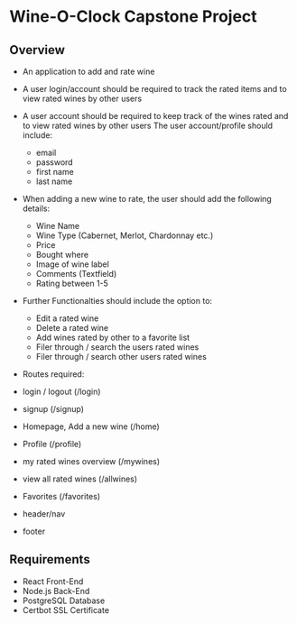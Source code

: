 # Wine-O-Clock Capstone Project

## Overview
- An application to add and rate wine
- A user login/account should be required to track the rated items and to view rated wines by other users

- A user account should be required to keep track of the wines rated and to view rated wines by other users
The user account/profile should include:
    - email
    - password
    - first name
    - last name

- When adding a new wine to rate, the user should add the following details:
    - Wine Name
    - Wine Type (Cabernet, Merlot, Chardonnay etc.)
    - Price
    - Bought where
    - Image of wine label
    - Comments (Textfield)
    - Rating between 1-5

- Further Functionalties should include the option to:
    - Edit a rated wine
    - Delete a rated wine
    - Add wines rated by other to a favorite list 
    - Filer through / search the users rated wines
    - Filer through / search other users rated wines

- Routes required:
 - login / logout (/login)
 - signup (/signup)
 - Homepage, Add a new wine (/home)
 - Profile (/profile)
 - my rated wines overview (/mywines)
 - view all rated wines (/allwines)
 - Favorites (/favorites)
 - header/nav
 - footer

## Requirements 
- React Front-End
- Node.js Back-End
- PostgreSQL Database
- Certbot SSL Certificate 

